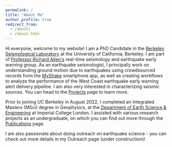 ```yaml
---
permalink: /
title: "About Me"
author_profile: true
redirect_from: 
  - /about/
  - /about.html
---
```


Hi everyone, welcome to my website! I am a PhD Candidate in the [Berkeley Seismological Laboratory](https://seismo.berkeley.edu/) at the University of California, Berkeley. I am part of [Professor Richard Allen's](https://rallen.berkeley.edu/) real-time seismology and earthquake early warning group. As an earthquake seismologist, I principally work on understanding ground motion due to earthquakes using crowdsourced records from the [MyShake](https://myshake.berkeley.edu/) smartphone app, as well as creating workflows to analyze the performance of the West Coast earthquake early warning alert delivery pipeline. I am also very interested in characterizing seismic sources. You can head to the [Projects](/portfolio/) page to learn more.

Prior to joining UC Berkeley in August 2022, I completed an Integrated Masters (MSci) degree in Geophysics, at the [Department of Earth Science & Engineering](https://www.imperial.ac.uk/earth-science/) at Imperial College London. I assisted with various research projects as an undergraduate, on which you can find out more through the [Publications](/publications/) page.

I am also passionate about doing outreach on earthquake science - you can check out more details in my Outreach page (under construction)!
